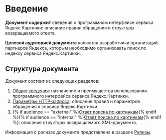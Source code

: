 # Введение

**Документ содержит** сведения о программном интерфейсе сервиса Яндекс.Картинки: описание правил обращения и структуры возвращаемого ответа.

**Целевой аудиторией документа** являются разработчики организаций-партнеров Яндекса, которым необходимо организовать поиск по индексу сервиса Яндекс.Картинки.

## Структура документа

Документ состоит из следующих разделов:

1. [Общие сведения](concepts/introduction.md): назначение и преимущества использования программного интерфейса сервиса Яндекс.Картинки.
1. [Параметры HTTP-запроса](concepts/xmlparams.md): описание правил и параметров обращения к сервису Яндекс.Картинки.
1. {% if audience == "external" %}[Ответ поиска по картинкам](concepts/xmlanswer.md){% endif %}{% if audience == "internal" %}[Ответ поиска по картинкам](concepts/xmlanswer-internal.md){% endif %}: описание структуры возвращаемого XML-документа.

Информация о релизах документа представлена в разделе [Релизы](concepts/releases.md).

